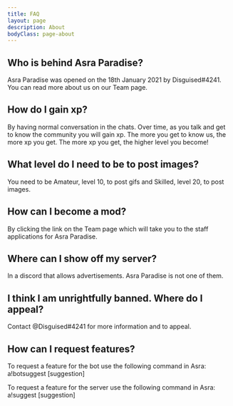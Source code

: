 ```yaml
---
title: FAQ
layout: page
description: About
bodyClass: page-about
---
```


## Who is behind Asra Paradise?

Asra Paradise was opened on the 18th January 2021 by Disguised#4241.
You can read more about us on our Team page.

## How do I gain xp?

By having normal conversation in the chats. Over time, as you talk and get to know the community you will gain xp. The more you get to know us, the more xp you get. The more xp you get, the higher level you become! 

## What level do I need to be to post images?

You need to be Amateur, level 10, to post gifs and Skilled, level 20, to post images.

## How can I become a mod?

By clicking the link on the Team page which will take you to the staff applications for Asra Paradise.

## Where can I show off my server?

In a discord that allows advertisements. Asra Paradise is not one of them.

## I think I am unrightfully banned. Where do I appeal?

Contact @Disguised#4241 for more information and to appeal.

## How can I request features?

To request a feature for the bot use the following command in Asra:
a!botsuggest [suggestion]

To request a feature for the server use the following command in Asra:
a!suggest [suggestion]